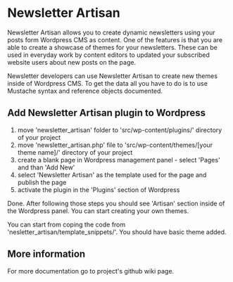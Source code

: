 Newsletter Artisan
==================

Newsletter Artisan allows you to create dynamic newsletters using your posts form Wordpress CMS as content. One of the features is that you are able to create a showcase of themes for your newsletters. These can be used in everyday work by content editors to updated your subscribed website users about new posts on the page.

Newsletter developers can use Newsletter Artisan to create new themes inside of Wordpress CMS. To get the data all you have to do is to use Mustache syntax and reference objects documented.

## Add Newsletter Artisan plugin to Wordpress

1. move 'newsletter_artisan' folder to 'src/wp-content/plugins/' directory of your project
2. move 'newsletter_artisan.php' file to 'src/wp-content/themes/[your theme name]/' directory of your project
3. create a blank page in Wordpress management panel - select 'Pages' and than 'Add New'
4. select 'Newsletter Artisan' as the template used for the page and publish the page
5. activate the plugin in the 'Plugins' section of Wordpress

Done. After following those steps you should see 'Artisan' section inside of the Wordpress panel. You can start creating your own themes.

You can start from coping the code from 'nesletter_artisan/template_snippets/'. You should have basic theme added.

## More information


For more documentation go to project's github wiki page.
